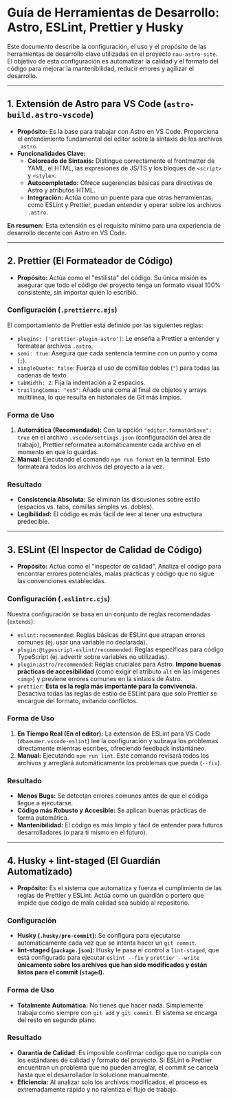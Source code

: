 # Guía de Herramientas de Desarrollo: Astro, ESLint, Prettier y Husky

Este documento describe la configuración, el uso y el propósito de las herramientas de desarrollo clave utilizadas en el proyecto `nau-astro-site`. El objetivo de esta configuración es automatizar la calidad y el formato del código para mejorar la mantenibilidad, reducir errores y agilizar el desarrollo.

---

## 1. Extensión de Astro para VS Code (`astro-build.astro-vscode`)

- **Propósito:** Es la base para trabajar con Astro en VS Code. Proporciona el entendimiento fundamental del editor sobre la sintaxis de los archivos `.astro`.
- **Funcionalidades Clave:**
    - **Coloreado de Sintaxis:** Distingue correctamente el frontmatter de YAML, el HTML, las expresiones de JS/TS y los bloques de `<script>` y `<style>`.
    - **Autocompletado:** Ofrece sugerencias básicas para directivas de Astro y atributos HTML.
    - **Integración:** Actúa como un puente para que otras herramientas, como ESLint y Prettier, puedan entender y operar sobre los archivos `.astro`.

**En resumen:** Esta extensión es el requisito mínimo para una experiencia de desarrollo decente con Astro en VS Code.

---

## 2. Prettier (El Formateador de Código)

- **Propósito:** Actúa como el "estilista" del código. Su única misión es asegurar que todo el código del proyecto tenga un formato visual 100% consistente, sin importar quién lo escribió.

### Configuración (`.prettierrc.mjs`)

El comportamiento de Prettier está definido por las siguientes reglas:

- `plugins: ['prettier-plugin-astro']`: Le enseña a Prettier a entender y formatear archivos `.astro`.
- `semi: true`: Asegura que cada sentencia termine con un punto y coma (`;`).
- `singleQuote: false`: Fuerza el uso de comillas dobles (`"`) para todas las cadenas de texto.
- `tabWidth: 2`: Fija la indentación a 2 espacios.
- `trailingComma: "es5"`: Añade una coma al final de objetos y arrays multilínea, lo que resulta en historiales de Git más limpios.

### Forma de Uso

1.  **Automática (Recomendado):** Con la opción `"editor.formatOnSave": true` en el archivo `.vscode/settings.json` (configuración del área de trabajo), Prettier reformatea automáticamente cada archivo en el momento en que lo guardas.
2.  **Manual:** Ejecutando el comando `npm run format` en la terminal. Esto formateará todos los archivos del proyecto a la vez.

### Resultado

- **Consistencia Absoluta:** Se eliminan las discusiones sobre estilo (espacios vs. tabs, comillas simples vs. dobles).
- **Legibilidad:** El código es más fácil de leer al tener una estructura predecible.

---

## 3. ESLint (El Inspector de Calidad de Código)

- **Propósito:** Actúa como el "inspector de calidad". Analiza el código para encontrar errores potenciales, malas prácticas y código que no sigue las convenciones establecidas.

### Configuración (`.eslintrc.cjs`)

Nuestra configuración se basa en un conjunto de reglas recomendadas (`extends`):

- `eslint:recommended`: Reglas básicas de ESLint que atrapan errores comunes (ej. usar una variable no declarada).
- `plugin:@typescript-eslint/recommended`: Reglas específicas para código TypeScript (ej. advertir sobre variables no utilizadas).
- `plugin:astro/recommended`: Reglas cruciales para Astro. **Impone buenas prácticas de accesibilidad** (como exigir el atributo `alt` en las imágenes `<img>`) y previene errores comunes en la sintaxis de Astro.
- `prettier`: **Esta es la regla más importante para la convivencia.** Desactiva todas las reglas de estilo de ESLint para que solo Prettier se encargue del formato, evitando conflictos.

### Forma de Uso

1.  **En Tiempo Real (En el editor):** La extensión de ESLint para VS Code (`dbaeumer.vscode-eslint`) lee la configuración y subraya los problemas directamente mientras escribes, ofreciendo feedback instantáneo.
2.  **Manual:** Ejecutando `npm run lint`. Este comando revisará todos los archivos y arreglará automáticamente los problemas que pueda (`--fix`).

### Resultado

- **Menos Bugs:** Se detectan errores comunes antes de que el código llegue a ejecutarse.
- **Código más Robusto y Accesible:** Se aplican buenas prácticas de forma automática.
- **Mantenibilidad:** El código es más limpio y fácil de entender para futuros desarrolladores (o para ti mismo en el futuro).

---

## 4. Husky + lint-staged (El Guardián Automatizado)

- **Propósito:** Es el sistema que automatiza y fuerza el cumplimiento de las reglas de Prettier y ESLint. Actúa como un guardián o portero que impide que código de mala calidad sea subido al repositorio.

### Configuración

- **Husky (`.husky/pre-commit`):** Se configura para ejecutarse automáticamente cada vez que se intenta hacer un `git commit`.
- **lint-staged (`package.json`):** Husky le pasa el control a `lint-staged`, que está configurado para ejecutar `eslint --fix` y `prettier --write` **únicamente sobre los archivos que han sido modificados y están listos para el commit (`staged`).**

### Forma de Uso

- **Totalmente Automática:** No tienes que hacer nada. Simplemente trabaja como siempre con `git add` y `git commit`. El sistema se encarga del resto en segundo plano.

### Resultado

- **Garantía de Calidad:** Es imposible confirmar código que no cumpla con los estándares de calidad y formato del proyecto. Si ESLint o Prettier encuentran un problema que no pueden arreglar, el commit se cancela hasta que el desarrollador lo solucione manualmente.
- **Eficiencia:** Al analizar solo los archivos modificados, el proceso es extremadamente rápido y no ralentiza el flujo de trabajo.
